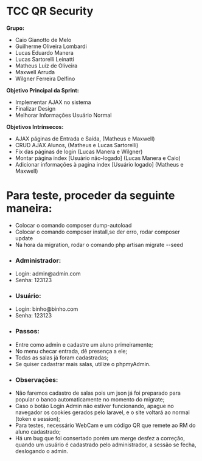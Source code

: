 <h1> TCC QR Security </h1>

<strong>Grupo:</strong> <br />
<ul>
  <li>Caio Gianotto de Melo</li>
  <li>Guilherme Oliveira Lombardi</li>
  <li>Lucas Eduardo Manera</li>
  <li>Lucas Sartorelli Leinatti</li>
  <li>Matheus Luiz de Oliveira</li>
  <li>Maxwell Arruda</li>
  <li>Wilgner Ferreira Delfino</li>
</ul>

<strong> Objetivo Principal da Sprint: </strong> <br />
<ul>
  <li>Implementar AJAX no sistema</li> 
  <li>Finalizar Design</li>
  <li>Melhorar Informações Usuário Normal</li>
</ul>

<strong> Objetivos Intrínsecos: </strong> <br />
<ul>
<li>AJAX páginas de Entrada e Saída, (Matheus e Maxwell) </li>
<li>CRUD AJAX Alunos, (Matheus e Lucas Sartorelli) </li>
<li>Fix das páginas de login (Lucas Manera e Wilgner)</li>
<li>Montar página index [Usuário não-logado] (Lucas Manera e Caio)</li>
<li>Adicionar informações à pagina index [Usuário logado] (Matheus e Maxwell) </li>
</ul>

<h1>Para teste, proceder da seguinte maneira:</h1>

<ul>
  <li>Colocar o comando composer dump-autoload</li>
  <li>Colocar o comando composer install,se der erro, rodar composer update</li>
  <li>Na hora da migration, rodar o comando php artisan migrate --seed</li>
  <li><h3>Administrador:</h3></li>
  <li>Login: admin@admin.com</li>
  <li>Senha: 123123</li>
  <li><h3>Usuário:</h3></li>
  <li>Login: binho@binho.com</li>
  <li>Senha: 123123</li>
  <li><h3>Passos:</h3></li>
  <li>Entre como admin e cadastre um aluno primeiramente;</li>
  <li>No menu checar entrada, dê presença a ele;</li>
  <li>Todas as salas já foram cadastradas;</li>
  <li>Se quiser cadastrar mais salas, utilize o phpmyAdmin.</li>
  <li><h3>Observações:</h3></li>
  <li>Não faremos cadastro de salas pois um json já foi preparado para popular o banco automaticamente no momento do migrate;</li>
  <li>Caso o botão Login Admin não estiver funcionando, apague no navegador os cookies gerados pelo laravel, e o site voltará ao normal (token e session);</li>
  <li>Para testes, necessário WebCam e um código QR que remete ao RM do aluno cadastrado;</li>
  <li>Há um bug que foi consertado porém um merge desfez a correção, quando um usuário é cadastrado pelo administrador, a sessão se fecha, deslogando o admin.</li>
</ul>
